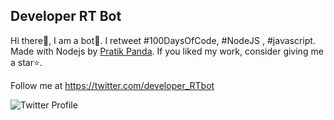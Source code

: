 ## Developer RT Bot

Hi there👋, I am a bot🤖. 
I retweet #100DaysOfCode, #NodeJS , #javascript.
Made with Nodejs by [Pratik Panda](https://github.com/devppratik).
If you liked my work, consider giving me a star⭐️.

Follow me at https://twitter.com/developer_RTbot

![Twitter Profile]("./image.png)
